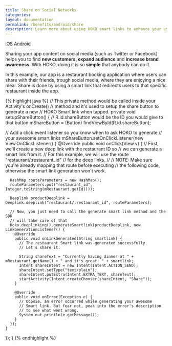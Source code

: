 ```yaml
---
title: Share on Social Networks
categories:
layout: documentation
permalink: /benefits/android/share
description: Learn more about using HOKO smart links to enhance your user experience.
---
```


<a href="http://support.hokolinks.com/benefits/ios/share/" class="tab">iOS</a>
<a href="#" class="tab active">Android</a>

Sharing your app content on social media (such as Twitter or Facebook) helps you to find **new customers, expand audience** and **increase brand awareness**. With HOKO, doing it is so **simple** that anybody can do it.  

In this example, our app is a restaurant booking application where users can share with their friends, trough social media, where they are enjoying a nice meal. Share is done by using a smart link that redirects users to that specific restaurant inside the app.

{% highlight java %}
// This private method would be called inside your Activity's onCreate()
// method and it's used to setup the share button to generate a new
// HOKO Smart link when tapped.
private void setupShareButton() {
  // R.id.shareButton would be the ID you would give to that button
  mShareButton = (Button) findViewById(R.id.shareButton);

  // Add a click event listener so you know when to ask HOKO to generate
  // your awesome smart links
  mShareButton.setOnClickListener(new View.OnClickListener() {
    @Override
    public void onClick(View v) {
      // First, we'll create a new deep link with the restaurant ID so
      // we can generate a smart link from it.
      // For this example, we will use the route "restaurant/:restaurant_id"
      // for the deep links.
      //
      // NOTE: Make sure you're already mapping that route before executing
      // the following code, otherwise the smart link generation won't work.

      HashMap routeParameters = new HashMap();
      routeParameters.put("restaurant_id", Integer.toString(mRestaurant.getId()));

      Deeplink productDeeplink = Deeplink.deeplink("restaurant/:restaurant_id", routeParameters);

      // Now, you just need to call the generate smart link method and the SDK
      // will take care of that
      Hoko.deeplinking().generateSmartlink(productDeeplink, new LinkGenerationListener() {
        @Override
        public void onLinkGenerated(String smartlink) {
          // The restaurant Smart link was generated successfully.
          // Let's share it.

          String shareText = "Currently having dinner at " + mRestaurant.getName() + " and it's great! " + smartlink;
          Intent shareIntent = new Intent(Intent.ACTION_SEND);
          shareIntent.setType("text/plain");
          shareIntent.putExtra(Intent.EXTRA_TEXT, shareText);
          startActivity(Intent.createChooser(shareIntent, "Share"));
        }

        @Override
        public void onError(Exception e) {
          // Oopsie, an error occurred while generating your awesome
          // Smart link. But fear not, peak into the error's description
          // to see what went wrong.
          System.out.println(e.getMessage());
        }
      });
    }
  });
}
{% endhighlight %}
